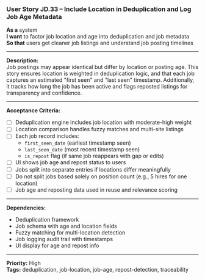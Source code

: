 ### User Story JD.33 – Include Location in Deduplication and Log Job Age Metadata

**As a** system  
**I want** to factor job location and age into deduplication and job metadata  
**So that** users get cleaner job listings and understand job posting timelines

---

**Description:**  
Job postings may appear identical but differ by location or posting age. This story ensures location is weighted in deduplication logic, and that each job captures an estimated "first seen" and "last seen" timestamp. Additionally, it tracks how long the job has been active and flags reposted listings for transparency and confidence.

---

**Acceptance Criteria:**
- [ ] Deduplication engine includes job location with moderate-high weight
- [ ] Location comparison handles fuzzy matches and multi-site listings
- [ ] Each job record includes:
  - `first_seen_date` (earliest timestamp seen)
  - `last_seen_date` (most recent timestamp seen)
  - `is_repost` flag (if same job reappears with gap or edits)
- [ ] UI shows job age and repost status to users
- [ ] Jobs split into separate entries if locations differ meaningfully
- [ ] Do not split jobs based solely on position count (e.g., 5 hires for one location)
- [ ] Job age and reposting data used in reuse and relevance scoring

---

**Dependencies:**
- Deduplication framework
- Job schema with age and location fields
- Fuzzy matching for multi-location detection
- Job logging audit trail with timestamps
- UI display for age and repost info

---

**Priority:** High  
**Tags:** deduplication, job-location, job-age, repost-detection, traceability
